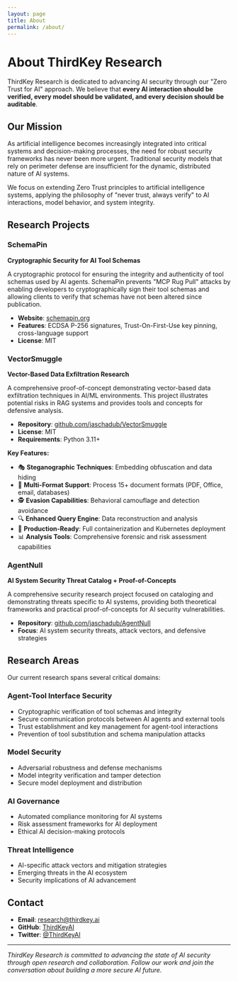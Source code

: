 ```yaml
---
layout: page
title: About
permalink: /about/
---
```


# About ThirdKey Research

ThirdKey Research is dedicated to advancing AI security through our "Zero Trust for AI" approach. We believe that **every AI interaction should be verified, every model should be validated, and every decision should be auditable**.

## Our Mission

As artificial intelligence becomes increasingly integrated into critical systems and decision-making processes, the need for robust security frameworks has never been more urgent. Traditional security models that rely on perimeter defense are insufficient for the dynamic, distributed nature of AI systems.

We focus on extending Zero Trust principles to artificial intelligence systems, applying the philosophy of "never trust, always verify" to AI interactions, model behavior, and system integrity.

## Research Projects

### SchemaPin
**Cryptographic Security for AI Tool Schemas**

A cryptographic protocol for ensuring the integrity and authenticity of tool schemas used by AI agents. SchemaPin prevents "MCP Rug Pull" attacks by enabling developers to cryptographically sign their tool schemas and allowing clients to verify that schemas have not been altered since publication.

- **Website**: [schemapin.org](https://schemapin.org)
- **Features**: ECDSA P-256 signatures, Trust-On-First-Use key pinning, cross-language support
- **License**: MIT

### VectorSmuggle
**Vector-Based Data Exfiltration Research**

A comprehensive proof-of-concept demonstrating vector-based data exfiltration techniques in AI/ML environments. This project illustrates potential risks in RAG systems and provides tools and concepts for defensive analysis.

- **Repository**: [github.com/jaschadub/VectorSmuggle](https://github.com/jaschadub/VectorSmuggle)
- **License**: MIT
- **Requirements**: Python 3.11+

**Key Features:**
- 🎭 **Steganographic Techniques**: Embedding obfuscation and data hiding
- 📄 **Multi-Format Support**: Process 15+ document formats (PDF, Office, email, databases)
- 🕵️ **Evasion Capabilities**: Behavioral camouflage and detection avoidance
- 🔍 **Enhanced Query Engine**: Data reconstruction and analysis
- 🐳 **Production-Ready**: Full containerization and Kubernetes deployment
- 📊 **Analysis Tools**: Comprehensive forensic and risk assessment capabilities

### AgentNull
**AI System Security Threat Catalog + Proof-of-Concepts**

A comprehensive security research project focused on cataloging and demonstrating threats specific to AI systems, providing both theoretical frameworks and practical proof-of-concepts for AI security vulnerabilities.

- **Repository**: [github.com/jaschadub/AgentNull](https://github.com/jaschadub/AgentNull)
- **Focus**: AI system security threats, attack vectors, and defensive strategies

## Research Areas

Our current research spans several critical domains:

### Agent-Tool Interface Security
- Cryptographic verification of tool schemas and integrity
- Secure communication protocols between AI agents and external tools
- Trust establishment and key management for agent-tool interactions
- Prevention of tool substitution and schema manipulation attacks

### Model Security
- Adversarial robustness and defense mechanisms
- Model integrity verification and tamper detection
- Secure model deployment and distribution

### AI Governance
- Automated compliance monitoring for AI systems
- Risk assessment frameworks for AI deployment
- Ethical AI decision-making protocols

### Threat Intelligence
- AI-specific attack vectors and mitigation strategies
- Emerging threats in the AI ecosystem
- Security implications of AI advancement

## Contact

- **Email**: research@thirdkey.ai
- **GitHub**: [ThirdKeyAI](https://github.com/ThirdKeyAI)
- **Twitter**: [@ThirdKeyAI](https://twitter.com/ThirdKeyAI)

---

*ThirdKey Research is committed to advancing the state of AI security through open research and collaboration. Follow our work and join the conversation about building a more secure AI future.*
